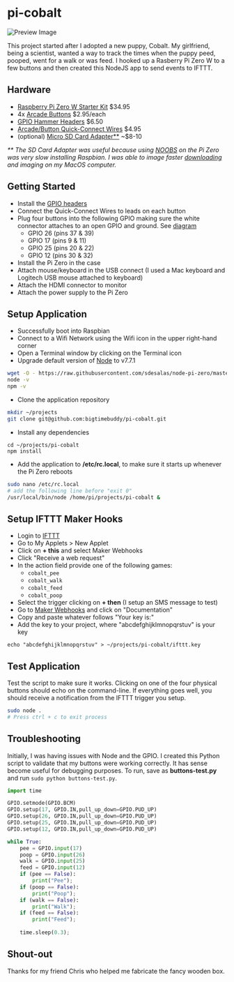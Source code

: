 # pi-cobalt

![Preview Image](https://raw.github.com/bigtimebuddy/pi-cobalt/master/preview.jpg)

This project started after I adopted a new puppy, Cobalt. My girlfriend, being a scientist, wanted a way to track the times when the puppy peed, pooped, went for a walk or was feed. I hooked up a Rasberry Pi Zero W to a few buttons and then created this NodeJS app to send events to IFTTT.

## Hardware

* [Raspberry Pi Zero W Starter Kit](http://www.canakit.com/raspberry-pi-zero-wireless.html) $34.95 
* 4x [Arcade Buttons](https://www.adafruit.com/product/471) $2.95/each
* [GPIO Hammer Headers](https://www.adafruit.com/product/3413) $6.50
* [Arcade/Button Quick-Connect Wires](https://www.adafruit.com/product/1152) $4.95
* (optional) [Micro SD Card Adapter**](https://www.amazon.com/SanDisk-microSDHC-Class-Adapter-SDSDQ-8192/dp/B001B1AR50/ref=sr_1_1?ie=UTF8&qid=1495114581&sr=8-1&keywords=micro+sd+adapter+8gb) ~$8-10

_** The SD Card Adapter was useful because using [NOOBS](https://www.raspberrypi.org/downloads/noobs/) on the Pi Zero was very slow installing Raspbian. I was able to image faster [downloading](https://www.raspberrypi.org/downloads/raspbian/) and imaging on my MacOS computer._

## Getting Started

* Install the [GPIO headers](https://learn.pimoroni.com/tutorial/sandyj/fitting-hammer-headers)
* Connect the Quick-Connect Wires to leads on each button
* Plug four buttons into the following GPIO making sure the white connector attaches to an open GPIO and ground. See [diagram](https://pinout.xyz/)
    * GPIO 26 (pins 37 & 39)
    * GPIO 17 (pins 9 & 11)
    * GPIO 25 (pins 20 & 22)
    * GPIO 12 (pins 30 & 32)
* Install the Pi Zero in the case
* Attach mouse/keyboard in the USB connect (I used a Mac keyboard and Logitech USB mouse attached to keyboard)
* Attach the HDMI connector to monitor
* Attach the power supply to the Pi Zero

## Setup Application

* Successfully boot into Raspbian
* Connect to a Wifi Network using the Wifi icon in the upper right-hand corner
* Open a Terminal window by clicking on the Terminal icon
* Upgrade default version of [Node](https://github.com/sdesalas/node-pi-zero) to v7.7.1
```bash
wget -O - https://raw.githubusercontent.com/sdesalas/node-pi-zero/master/install-node-v7.7.1.sh | bash
node -v
npm -v
```
* Clone the application repository
```bash
mkdir ~/projects
git clone git@github.com:bigtimebuddy/pi-cobalt.git
```
* Install any dependencies
```
cd ~/projects/pi-cobalt
npm install
```
* Add the application to **/etc/rc.local**, to make sure it starts up whenever the Pi Zero reboots 
```bash
sudo nano /etc/rc.local
# add the following line before "exit 0"
/usr/local/bin/node /home/pi/projects/pi-cobalt &
```

## Setup IFTTT Maker Hooks

* Login to [IFTTT](https://ifttt.com)
* Go to My Applets > New Applet
* Click on **+ this** and select Maker Webhooks
* Click "Receive a web request"
* In the action field provide one of the following games:
    * `cobalt_pee`
    * `cobalt_walk`
    * `cobalt_feed`
    * `cobalt_poop`
* Select the trigger clicking on **+ then** (I setup an SMS message to test)
* Go to [Maker Webhooks](https://ifttt.com/maker_webhooks) and click on "Documentation"
* Copy and paste whatever follows "Your key is:" 
* Add the key to your project, where "abcdefghijklmnopqrstuv" is your key
```
echo "abcdefghijklmnopqrstuv" > ~/projects/pi-cobalt/ifttt.key
```

## Test Application

Test the script to make sure it works. Clicking on one of the four physical buttons should echo on the command-line. If everything goes well, you should receive a notification from the IFTTT trigger you setup.

```bash
sudo node .
# Press ctrl + c to exit process
```

## Troubleshooting

Initially, I was having issues with Node and the GPIO. I created this Python script to validate that my buttons were working correctly. It has sense become useful for debugging purposes. To run, save as **buttons-test.py** and run `sudo python buttons-test.py`.

```python
import time

GPIO.setmode(GPIO.BCM)
GPIO.setup(17, GPIO.IN,pull_up_down=GPIO.PUD_UP)
GPIO.setup(26, GPIO.IN,pull_up_down=GPIO.PUD_UP)
GPIO.setup(25, GPIO.IN,pull_up_down=GPIO.PUD_UP)
GPIO.setup(12, GPIO.IN,pull_up_down=GPIO.PUD_UP)

while True:
	pee = GPIO.input(17)
	poop = GPIO.input(26)
	walk = GPIO.input(25)
	feed = GPIO.input(12)
	if (pee == False):
		print("Pee");
	if (poop == False):
		print("Poop");
	if (walk == False):
		print("Walk");
	if (feed == False):
		print("Feed");
	
	time.sleep(0.3);
```

## Shout-out

Thanks for my friend Chris who helped me fabricate the fancy wooden box.
